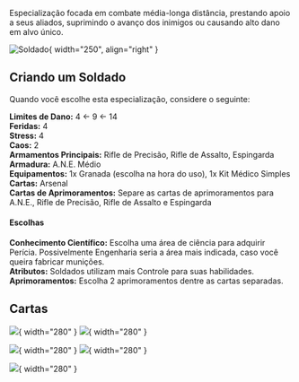 Especialização focada em combate média-longa distância, prestando apoio a seus aliados, suprimindo o avanço dos inimigos ou causando alto dano em alvo único.

![Soldado](../../../0_assets/images/human/soldier.jpg){ width="250", align="right" }

## Criando um Soldado
Quando você escolhe esta especialização, considere o seguinte:

**Limites de Dano:** 4 <- 9 <- 14  
**Feridas:** 4  
**Stress:** 4  
**Caos:** 2  
**Armamentos Principais:** Rifle de Precisão, Rifle de Assalto, Espingarda     
**Armadura:** A.N.E. Médio     
**Equipamentos:** 1x Granada (escolha na hora do uso), 1x Kit Médico Simples  
**Cartas:** Arsenal      
**Cartas de Aprimoramentos:** Separe as cartas de aprimoramentos para A.N.E., Rifle de Precisão, Rifle de Assalto e Espingarda  

#### Escolhas

**Conhecimento Científico:** Escolha uma área de ciência para adquirir Perícia. Possivelmente Engenharia seria a área mais indicada, caso você queira fabricar munições.  
**Atributos:** Soldados utilizam mais Controle para suas habilidades.  
**Aprimoramentos:** Escolha 2 aprimoramentos dentre as cartas separadas.

## Cartas

![](../../../0_assets/images/human/cards/arsenal.png){ width="280" }
![](../../../0_assets/images/human/cards/visao_aprimorada.png){ width="280" }

![](../../../0_assets/images/human/cards/tiro_certeiro.png){ width="280" }
![](../../../0_assets/images/human/cards/barragem_de_tiros.png){ width="280" }

![](../../../0_assets/images/human/cards/tiro_forçado.png){ width="280" }